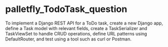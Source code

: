 # palletfly_TodoTask_question
To implement a Django REST API for a ToDo task, create a new Django app, define a Task model with relevant fields, create a TaskSerializer and TaskViewSet to handle CRUD operations, define URL patterns using DefaultRouter, and test using a tool such as curl or Postman.
